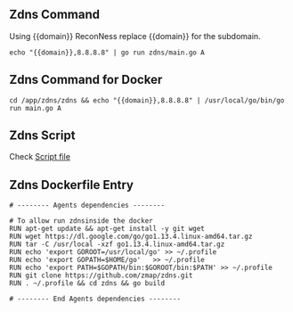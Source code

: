## Zdns Command

Using {{domain}} ReconNess replace {{domain}} for the subdomain.

```
echo "{{domain}},8.8.8.8" | go run zdns/main.go A
```

## Zdns Command for Docker
 
```
cd /app/zdns/zdns && echo "{{domain}},8.8.8.8" | /usr/local/go/bin/go run main.go A
```

## Zdns Script

Check [Script file](https://github.com/reconness/reconness-agents/blob/master/Zdns/Script)

## Zdns Dockerfile Entry

```
# -------- Agents dependencies -------- 

# To allow run zdnsinside the docker
RUN apt-get update && apt-get install -y git wget
RUN wget https://dl.google.com/go/go1.13.4.linux-amd64.tar.gz
RUN tar -C /usr/local -xzf go1.13.4.linux-amd64.tar.gz
RUN echo 'export GOROOT=/usr/local/go' >> ~/.profile
RUN echo 'export GOPATH=$HOME/go'	>> ~/.profile
RUN echo 'export PATH=$GOPATH/bin:$GOROOT/bin:$PATH' >> ~/.profile
RUN git clone https://github.com/zmap/zdns.git
RUN . ~/.profile && cd zdns && go build

# -------- End Agents dependencies -------- 
```

